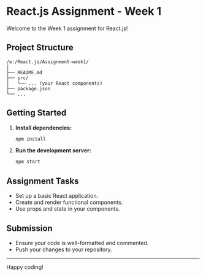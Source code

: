 # React.js Assignment - Week 1

Welcome to the Week 1 assignment for React.js!

## Project Structure

```
/e:/React.js/Assignment-week1/
│
├── README.md
├── src/
│   └── ... (your React components)
├── package.json
└── ...
```

## Getting Started

1. **Install dependencies:**
    ```bash
    npm install
    ```
2. **Run the development server:**
    ```bash
    npm start
    ```

## Assignment Tasks

- Set up a basic React application.
- Create and render functional components.
- Use props and state in your components.

## Submission

- Ensure your code is well-formatted and commented.
- Push your changes to your repository.

---

Happy coding!